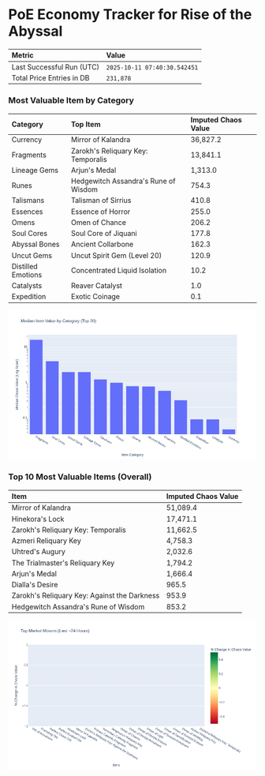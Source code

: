 # PoE Economy Tracker for Rise of the Abyssal

<!-- START_MAINTENANCE -->
| Metric | Value |
|:---|:---|
| Last Successful Run (UTC) | `2025-10-11 07:40:30.542451` |
| Total Price Entries in DB | `231,878` |

<!-- END_MAINTENANCE -->

<!-- START_DATAFRAME_DEBUG -->
<!-- END_DATAFRAME_DEBUG -->

<!-- START_CATEGORY_ANALYSIS -->
### Most Valuable Item by Category
| Category | Top Item | Imputed Chaos Value |
| :--- | :--- | :--- |
| Currency | Mirror of Kalandra | 36,827.2 |
| Fragments | Zarokh's Reliquary Key: Temporalis | 13,841.1 |
| Lineage Gems | Arjun's Medal | 1,313.0 |
| Runes | Hedgewitch Assandra's Rune of Wisdom | 754.3 |
| Talismans | Talisman of Sirrius | 410.8 |
| Essences | Essence of Horror | 255.0 |
| Omens | Omen of Chance | 206.2 |
| Soul Cores | Soul Core of Jiquani | 177.8 |
| Abyssal Bones | Ancient Collarbone | 162.3 |
| Uncut Gems | Uncut Spirit Gem (Level 20) | 120.9 |
| Distilled Emotions | Concentrated Liquid Isolation | 10.2 |
| Catalysts | Reaver Catalyst | 1.0 |
| Expedition | Exotic Coinage | 0.1 |


![Category Analysis Chart](charts/category_analysis.png)
<!-- END_ANALYSIS -->

<!-- START_ANALYSIS -->
### Top 10 Most Valuable Items (Overall)
| Item | Imputed Chaos Value |
| :--- | :--- |
| Mirror of Kalandra | 51,089.4 |
| Hinekora's Lock | 17,471.1 |
| Zarokh's Reliquary Key: Temporalis | 11,662.5 |
| Azmeri Reliquary Key | 4,758.3 |
| Uhtred's Augury | 2,032.6 |
| The Trialmaster's Reliquary Key | 1,794.2 |
| Arjun's Medal | 1,666.4 |
| Dialla's Desire | 965.5 |
| Zarokh's Reliquary Key: Against the Darkness | 953.9 |
| Hedgewitch Assandra's Rune of Wisdom | 853.2 |


![Market Movers Chart](charts/market_movers.png)
<!-- END_ANALYSIS -->
